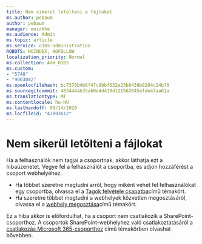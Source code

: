 ```yaml
---
title: Nem sikerül letölteni a fájlokat
ms.author: pebaum
author: pebaum
manager: mnirkhe
ms.audience: Admin
ms.topic: article
ms.service: o365-administration
ROBOTS: NOINDEX, NOFOLLOW
localization_priority: Normal
ms.collection: Adm_O365
ms.custom:
- "5748"
- "9003042"
ms.openlocfilehash: bc7370b4b6f47c9bbf532e23b0439b8204c24b70
ms.sourcegitcommit: 483444ab35ab0e4d410d121562045efde47aa61a
ms.translationtype: MT
ms.contentlocale: hu-HU
ms.lasthandoff: 09/14/2020
ms.locfileid: "47803612"
---
```

# <a name="we-cant-get-your-files"></a>Nem sikerül letölteni a fájlokat

Ha a felhasználók nem tagjai a csoportnak, akkor láthatja ezt a hibaüzenetet. Vegye fel a felhasználót a csoportba, és adjon hozzáférést a csoport webhelyéhez.

- Ha többet szeretne megtudni arról, hogy miként vehet fel felhasználókat egy csoportba, olvassa el a [Tagok felvétele csapatba](https://support.office.com/article/add-people-to-a-team-aff2249d-b456-4bc3-81e7-52327b6b38e9)című témakört.
- Ha szeretne többet megtudni a webhelyek közvetlen megosztásáról, olvassa el a [webhely megosztása](https://support.office.com/article/Share-a-site-958771A8-D041-4EB8-B51C-AFEA2EAE3658)című témakört.

Ez a hiba akkor is előfordulhat, ha a csoport nem csatlakozik a SharePoint-csoporthoz. A csoportok SharePoint-webhelyhez való csatlakoztatásáról a [csatlakozás Microsoft 365-csoporthoz](https://docs.microsoft.com/sharepoint/dev/transform/modernize-connect-to-office365-group) című témakörben olvashat bővebben.